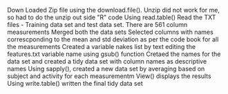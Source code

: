 Down Loaded Zip file using the download.file().  Unzip did not work for me, so had to do the unzip out side "R" code
Using read.table() Read the TXT files - Training data set and test data set. There are 561 column measurements 
Merged both the data sets 
Selected columns  with names correscponding to the mean and std deviation as per the code book for all the measurements
Created a variable nakes list by text editing the features.txt variable name using gsub() function
Cretaed the names for the data set and created a tidy data set with column names as descriptive names
Using sapply(), created a new data set by averaging based on subject and activity  for each measurementm View() displays the results 
Using  write.table() written the final tidy data set

